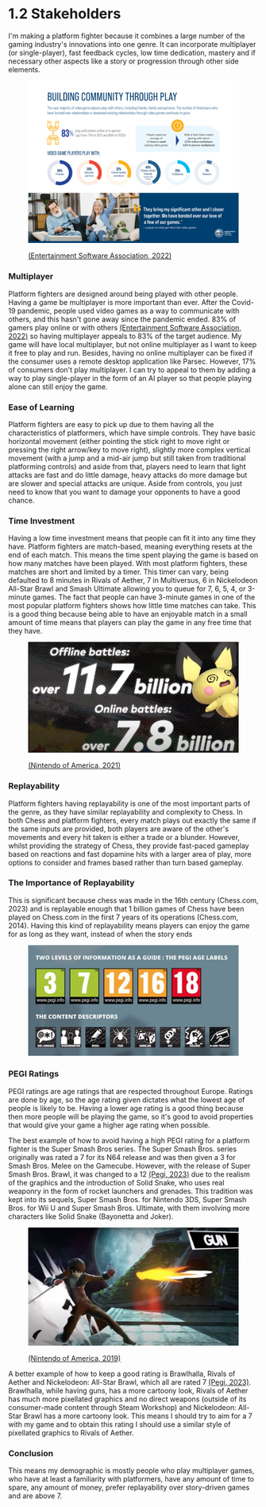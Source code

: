 # 1.2 Stakeholders

I'm making a platform fighter because it combines a large number of the gaming industry's innovations into one genre. It can incorporate multiplayer (or single-player), fast feedback cycles, low time dedication, mastery and if necessary other aspects like a story or progression through other side elements.

<figure><img src="../.gitbook/assets/image (2) (1) (1) (1).png" alt=""><figcaption><p><a href="../reference-list.md">(Entertainment Software Association, 2022)</a></p></figcaption></figure>

### Multiplayer

Platform fighters are designed around being played with other people. Having a game be multiplayer is more important than ever. After the Covid-19 pandemic, people used video games as a way to communicate with others, and this hasn't gone away since the pandemic ended. 83% of gamers play online or with others [(Entertainment Software Association, 2022)](../reference-list.md) so having multiplayer appeals to 83% of the target audience. My game will have local multiplayer, but not online multiplayer as I want to keep it free to play and run. Besides, having no online multiplayer can be fixed if the consumer uses a remote desktop application like Parsec. However, 17% of consumers don't play multiplayer. I can try to appeal to them by adding a way to play single-player in the form of an AI player so that people playing alone can still enjoy the game.

### Ease of Learning

Platform fighters are easy to pick up due to them having all the characteristics of platformers, which have simple controls. They have basic horizontal movement (either pointing the stick right to move right or pressing the right arrow/key to move right), slightly more complex vertical movement (with a jump and a mid-air jump but still taken from traditional platforming controls) and aside from that, players need to learn that light attacks are fast and do little damage, heavy attacks do more damage but are slower and special attacks are unique. Aside from controls, you just need to know that you want to damage your opponents to have a good chance.

### Time Investment

Having a low time investment means that people can fit it into any time they have. Platform fighters are match-based, meaning everything resets at the end of each match. This means the time spent playing the game is based on how many matches have been played. With most platform fighters, these matches are short and limited by a timer. This timer can vary, being defaulted to 8 minutes in Rivals of Aether, 7 in Multiversus, 6 in Nickelodeon All-Star Brawl and Smash Ultimate allowing you to queue for 7, 6, 5, 4, or 3-minute games. The fact that people can have 3-minute games in one of the most popular platform fighters shows how little time matches can take. This is a good thing because being able to have an enjoyable match in a small amount of time means that players can play the game in any free time that they have.&#x20;

<figure><img src="../.gitbook/assets/image (1) (1) (2) (1).png" alt=""><figcaption><p><a href="../reference-list.md">(Nintendo of America, 2021)</a></p></figcaption></figure>

### Replayability

Platform fighters having replayability is one of the most important parts of the genre, as they have similar replayability and complexity to Chess. In both Chess and platform fighters, every match plays out exactly the same if the same inputs are provided, both players are aware of the other's movements and every hit taken is either a trade or a blunder. However, whilst providing the strategy of Chess, they provide fast-paced gameplay based on reactions and fast dopamine hits with a larger area of play, more options to consider and frames based rather than turn based gameplay.&#x20;

### The Importance of Replayability

This is significant because chess was made in the 16th century (Chess.com, 2023) and is replayable enough that 1 billion games of Chess have been played on Chess.com in the first 7 years of its operations (Chess.com, 2014). Having this kind of replayability means players can enjoy the game for as long as they want, instead of when the story ends

<figure><img src="../.gitbook/assets/image (2) (2).png" alt=""><figcaption></figcaption></figure>

### PEGI Ratings

PEGI ratings are age ratings that are respected throughout Europe. Ratings are done by age, so the age rating given dictates what the lowest age of people is likely to be. Having a lower age rating is a good thing because then more people will be playing the game, so it's good to avoid properties that would give your game a higher age rating when possible.

The best example of how to avoid having a high PEGI rating for a platform fighter is the Super Smash Bros series. The Super Smash Bros. series originally was rated a 7 for its N64 release and was then given a 3 for Smash Bros. Melee on the Gamecube. However, with the release of Super Smash Bros. Brawl, it was changed to a 12 [(Pegi, 2023)](../reference-list.md) due to the realism of the graphics and the introduction of Solid Snake, who uses real weaponry in the form of rocket launchers and grenades. This tradition was kept into its sequels, Super Smash Bros. for Nintendo 3DS, Super Smash Bros. for Wii U and Super Smash Bros. Ultimate, with them involving more characters like Solid Snake (Bayonetta and Joker).

<figure><img src="../.gitbook/assets/image (8) (1) (1).png" alt=""><figcaption><p><a href="../reference-list.md">(Nintendo of America, 2019)</a></p></figcaption></figure>

A better example of how to keep a good rating is Brawlhalla, Rivals of Aether and Nickelodeon: All-Star Brawl, which all are rated 7 [(Pegi, 2023)](../reference-list.md). Brawlhalla, while having guns, has a more cartoony look, Rivals of Aether has much more pixellated graphics and no direct weapons (outside of its consumer-made content through Steam Workshop) and Nickelodeon: All-Star Brawl has a more cartoony look. This means I should try to aim for a 7 with my game and to obtain this rating I should use a similar style of pixellated graphics to Rivals of Aether.

### Conclusion

This means my demographic is mostly people who play multiplayer games, who have at least a familiarity with platformers, have any amount of time to spare, any amount of money, prefer replayability over story-driven games and are above 7.
